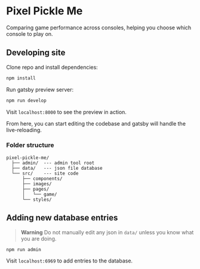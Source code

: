 # Pixel Pickle Me

Comparing game performance across consoles, helping you choose which console to play on.

## Developing site

Clone repo and install dependencies:

```bash
npm install
```

Run gatsby preview server:

```bash
npm run develop
```

Visit `localhost:8000` to see the preview in action.

From here, you can start editing the codebase and gatsby will handle the live-reloading.

### Folder structure

```
pixel-pickle-me/
  ├── admin/  --- admin tool root
  ├── data/   --- json file database
  └── src/    --- site code
      ├── components/
      ├── images/
      ├── pages/
      │   └── game/
      └── styles/
```


## Adding new database entries

> **Warning**
Do not manually edit any json in `data/` unless you know what you are doing.

```bash
npm run admin
```

Visit `localhost:6969` to add entries to the database.
